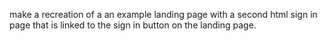 make a recreation of a an example landing page with a second html sign in page 
that is linked to the sign in button on the landing page.